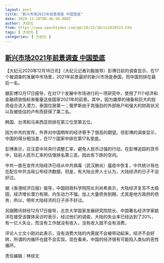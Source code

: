 ```yaml
---
layout: post
title: "新兴市场2021年前景调查 中国垫底"
date: 2020-12-18T08:46:50.000Z
author: 大纪元
from: https://www.epochtimes.com/gb/20/12/18/n12629323.htm
tags: [ 大纪元 ]
categories: [ 大纪元 ]
---
```

<!--1608281210000-->
[新兴市场2021年前景调查 中国垫底](https://www.epochtimes.com/gb/20/12/18/n12629323.htm)
------

<div>
<p>【大纪元2020年12月18日讯】（大纪元记者刘毅报导）彭博日前的调查显示，在17个被调查的发展中市场里，2021年前景最好的新兴市场是泰国，而中国则排在最后一名。</p><p>据彭博12月17日报导，在对17个发展中市场进行的一项研究中，使用了11个经济和金融绩效指标来衡量这些国家2021年的前景。其中，因为雄厚的储备和巨大的投资组合流入潜力，泰国位居第一；俄罗斯由于其强劲的外部账户和强大的财政状况以及被低估的卢布而获得了第二名。</p><p>韩国、台湾和马来西亚则排在第三位至第五位。</p><p>因为中共的宣传，外界对中国明年的经济寄予了很高的期望。但彭博的调查显示，中国的得分相当差，在17个国家中排在第17名垫底。</p><p>彭博表示，应注意中共央行调整汇率，避免人民币过强的行动，在彭博追踪的货币中，目前人民币汇率的估值排名第三高，因此有下跌的空间。</p><p>中共一直在宣传大陆经济已经从中共病毒（武汉肺炎）瘟疫中恢复，中共统计局也在配合中共当局公布经济数据，但是，有大陆业界人士认为，大陆经济的日子不会好过。</p><p>据《香港经济日报》报导，中国财政科学院院长刘尚希表示，大陆经济复苏不太稳固，经济增长潜力有限，内生动力不强。加上大量债务到期，尤其是地方政府的债务，所以，明年大陆经济的日子并不好过。</p><p>另据腾讯财经12月17日报导，北京大学国家发展研究院院长、中国著名经济学家姚洋在接受该媒体采访时表示，经过他们的调查，大陆的失业率已经达到了20%，有一亿人失业，而没有工作就没有收入，没有收入就不会有消费。</p><p>评论人士文小刚对此表示，没有消费大陆的内需就不会被带动起来，经济不会好转，所谓的内循环也就不会实现。现在看来，中国的经济很有可能陷入类似的恶性循环。</p><p>责任编辑：林琮文</p>
</div>
